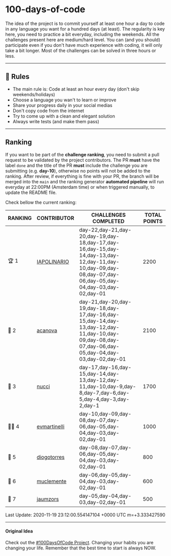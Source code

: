 # 100-days-of-code

The idea of the project is to commit yourself at least one hour a day to code in any language you want for a hundred days (at least). The regularity is key here, you need to practice a bit everyday, including the weekends.
All the challenges present here are medium/hard level. You can (and you should) participate even if you don't have much experience with coding, it will only take a bit longer.
Most of the challenges can be solved in three hours or less.

---

## 🚩 Rules

- The main rule is: Code at least an hour every day (don't skip weekends/holidays)
- Choose a language you wan't to learn or improve
- Share your progress daily in your social medias
- Don't copy code from the internet
- Try to come up with a clean and elegant solution
- Always write tests (and make them pass)

---

## Ranking

If you want to be part of the **challenge ranking**, you need to submit a pull request to be validated by the project contributors. The PR **must** have the label `done` and the title of the PR **must** include the challenge you are submitting (e.g. **day-10**), otherwise no points will not be added to the ranking.
After review, if everything is fine with your PR, the branch will be merged into the `main` and the ranking generator **automated pipeline** will run everyday at 22:00PM (Amsterdam time) or when triggered manually, to update the README file.

Check bellow the current ranking:

|       RANKING       |                   CONTRIBUTOR                   |                                                                   CHALLENGES COMPLETED                                                                    | TOTAL POINTS |
|---------------------|-------------------------------------------------|-----------------------------------------------------------------------------------------------------------------------------------------------------------|--------------|
| :trophy: 1          | [IAPOLINARIO](https://github.com/IAPOLINARIO)   | day-22,day-21,day-20,day-19,day-18,day-17,day-16,day-15,day-14,day-13,day-12,day-11,day-10,day-09,day-08,day-07,day-06,day-05,day-04,day-03,day-02,day-01 |         2200 |
| :2nd_place_medal: 2 | [acanova](https://github.com/acanova)           | day-21,day-20,day-19,day-18,day-17,day-16,day-15,day-14,day-13,day-12,day-11,day-10,day-09,day-08,day-07,day-06,day-05,day-04,day-03,day-02,day-01        |         2100 |
| :3rd_place_medal: 3 | [nucci](https://github.com/nucci)               | day-17,day-16,day-15,day-14,day-13,day-12,day-11,day-10,day-9,day-8,day-7,day-6,day-5,day-4,day-3,day-2,day-1                                             |         1700 |
| :guardsman: 4       | [evmartinelli](https://github.com/evmartinelli) | day-10,day-09,day-08,day-07,day-06,day-05,day-04,day-03,day-02,day-01                                                                                     |         1000 |
| :older_man: 5       | [diogotorres](https://github.com/diogotorres)   | day-08,day-07,day-06,day-05,day-04,day-03,day-02,day-01                                                                                                   |          800 |
| :speak_no_evil: 6   | [muclemente](https://github.com/muclemente)     | day-06,day-05,day-04,day-03,day-02,day-01                                                                                                                 |          600 |
| :floppy_disk: 7     | [jaumzors](https://github.com/jaumzors)         | day-05,day-04,day-03,day-02,day-01                                                                                                                        |          500 |

Last Update: 2020-11-19 23:12:00.554147104 +0000 UTC m=+3.333427590

---

#### Original Idea

Check out the [#100DaysOfCode Project](https://www.100daysofcode.com/). Changing your habits you are changing your life. Remember that the best time to start is always NOW.
